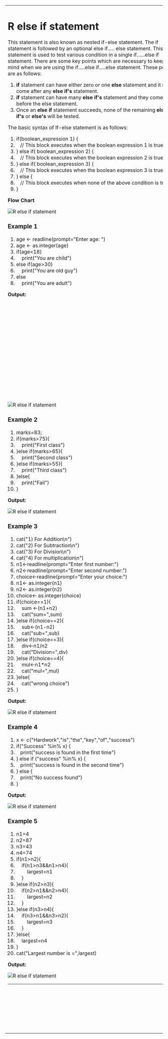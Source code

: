 <table>
<tbody><tr><td>
<div id="bottomnextup">
 
</div>
<h1 class="h1">R else if statement</h1>
<p>This statement is also known as nested if-else statement. The if statement is followed by an optional else if..... else statement. This statement is used to test various condition in a single if......else if statement. There are some key points which are necessary to keep in mind when we are using the if.....else if.....else statement. These points are as follows:</p>
<ol class="points">
<li><strong>if</strong> statement can have either zero or one <strong>else</strong> statement and it must come after any <strong>else if's</strong> statement.</li>
<li><strong>if</strong> statement can have many <strong>else if's</strong> statement and they come before the else statement.</li>
<li>Once an <strong>else if</strong> statement succeeds, none of the remaining <strong>else if's</strong> or <strong>else's</strong> will be tested.</li>
</ol>
<p>The basic syntax of If-else statement is as follows:</p>
<div class="codeblock"><div class="dp-highlighter"><div class="bar"><div class="tools"><a href="#" onclick="dp.sh.Toolbar.Command('ViewSource',this);return false;"></a><a href="#" onclick="dp.sh.Toolbar.Command('PrintSource',this);return false;"></a><a href="#" onclick="dp.sh.Toolbar.Command('About',this);return false;"></a></div></div><ol start="1" class="dp-j"><li class="alt"><span><span class="keyword">if</span><span>(boolean_expression&nbsp;</span><span class="number">1</span><span>)&nbsp;{&nbsp;&nbsp;</span></span></li><li class=""><span>&nbsp;&nbsp;&nbsp;<span class="comment">//&nbsp;This&nbsp;block&nbsp;executes&nbsp;when&nbsp;the&nbsp;boolean&nbsp;expression&nbsp;1&nbsp;is&nbsp;true.</span><span>&nbsp;&nbsp;</span></span></li><li class="alt"><span>}&nbsp;<span class="keyword">else</span><span>&nbsp;</span><span class="keyword">if</span><span>(&nbsp;boolean_expression&nbsp;</span><span class="number">2</span><span>)&nbsp;{&nbsp;&nbsp;</span></span></li><li class=""><span>&nbsp;&nbsp;&nbsp;<span class="comment">//&nbsp;This&nbsp;block&nbsp;executes&nbsp;when&nbsp;the&nbsp;boolean&nbsp;expression&nbsp;2&nbsp;is&nbsp;true.</span><span>&nbsp;&nbsp;</span></span></li><li class="alt"><span>}&nbsp;<span class="keyword">else</span><span>&nbsp;</span><span class="keyword">if</span><span>(&nbsp;boolean_expression&nbsp;</span><span class="number">3</span><span>)&nbsp;{&nbsp;&nbsp;</span></span></li><li class=""><span>&nbsp;&nbsp;&nbsp;<span class="comment">//&nbsp;This&nbsp;block&nbsp;executes&nbsp;when&nbsp;the&nbsp;boolean&nbsp;expression&nbsp;3&nbsp;is&nbsp;true.</span><span>&nbsp;&nbsp;</span></span></li><li class="alt"><span>}&nbsp;<span class="keyword">else</span><span>&nbsp;{&nbsp;&nbsp;</span></span></li><li class=""><span>&nbsp;&nbsp;&nbsp;<span class="comment">//&nbsp;This&nbsp;block&nbsp;executes&nbsp;when&nbsp;none&nbsp;of&nbsp;the&nbsp;above&nbsp;condition&nbsp;is&nbsp;true.&nbsp;</span><span>&nbsp;&nbsp;</span></span></li><li class="alt"><span>}&nbsp;&nbsp;</span></li></ol></div><textarea name="code" class="java" style="display: none;">if(boolean_expression 1) {
   // This block executes when the boolean expression 1 is true.
} else if( boolean_expression 2) {
   // This block executes when the boolean expression 2 is true.
} else if( boolean_expression 3) {
   // This block executes when the boolean expression 3 is true.
} else {
   // This block executes when none of the above condition is true. 
}
</textarea></div>
<p><strong>Flow Chart</strong></p>
<img src="imgs/r-else-if-statement.png" alt="R else if statement">
<h3 class="h3">Example 1</h3>
<div class="codeblock"><div class="dp-highlighter"><div class="bar"><div class="tools"><a href="#" onclick="dp.sh.Toolbar.Command('ViewSource',this);return false;"></a><a href="#" onclick="dp.sh.Toolbar.Command('PrintSource',this);return false;"></a><a href="#" onclick="dp.sh.Toolbar.Command('About',this);return false;"></a></div></div><ol start="1" class="dp-j"><li class="alt"><span><span>age&nbsp;&lt;-&nbsp;readline(prompt=</span><span class="string">"Enter&nbsp;age:&nbsp;"</span><span>)&nbsp;&nbsp;</span></span></li><li class=""><span>age&nbsp;&lt;-&nbsp;as.integer(age)&nbsp;&nbsp;</span></li><li class="alt"><span><span class="keyword">if</span><span>(age&lt;</span><span class="number">18</span><span>)&nbsp;&nbsp;</span></span></li><li class=""><span>&nbsp;&nbsp;&nbsp;&nbsp;print(<span class="string">"You&nbsp;are&nbsp;child"</span><span>)&nbsp;&nbsp;</span></span></li><li class="alt"><span><span class="keyword">else</span><span>&nbsp;</span><span class="keyword">if</span><span>(age&gt;</span><span class="number">30</span><span>)&nbsp;&nbsp;</span></span></li><li class=""><span>&nbsp;&nbsp;&nbsp;&nbsp;print(<span class="string">"You&nbsp;are&nbsp;old&nbsp;guy"</span><span>)&nbsp;&nbsp;</span></span></li><li class="alt"><span><span class="keyword">else</span><span>&nbsp;&nbsp;</span></span></li><li class=""><span>&nbsp;&nbsp;&nbsp;&nbsp;print(<span class="string">"You&nbsp;are&nbsp;adult"</span><span>)&nbsp;&nbsp;</span></span></li></ol></div><textarea name="code" class="java" style="display: none;">age &lt;- readline(prompt="Enter age: ")
age &lt;- as.integer(age)
if(age&lt;18)
	print("You are child")
else if(age&gt;30)
	print("You are old guy")
else
	print("You are adult")
</textarea></div>
<p><strong>Output:</strong><div id="b4eb2c63-fa8c-41d8-8822-fef8abd0a985" data-section="b4eb2c63-fa8c-41d8-8822-fef8abd0a985" class="_ap_apex_ad" data-xpath="#city > table:eq(0) > tbody:eq(0) > tr:eq(0) > td:eq(0) > p:eq(3)" data-section-id="" data-ap-network="custom" style="display: block; clear: both; text-align: center; margin: 10px auto; width: 535px; height: 300px; overflow: hidden;"><!--  AP instream video tag Desktop -->
<div id="fa2edc69-2050-4713-9bcd-a7b7e206b689" style="max-width: 535px; margin: auto; visibility: hidden; height: 0px; width: 100%; aspect-ratio: 16 / 9; display: flex; justify-content: center;" data-platform="DESKTOP" data-country="JO" data-instreamplayermode="inContentMode"><script type="text/javascript" src="https://cdn.adpushup.com/37780/apInstreamBundle.js"></script><div id="videoWrapperDiv" style="height: 100%; width: 100%; position: relative;"><div preload="auto" playsinline="true" class="video-js vjs-paused ap-player-dimensions vjs-fill vjs-controls-enabled vjs-workinghover vjs-v7 vjs-user-active" id="ap-player" tabindex="-1" lang="en" translate="no" role="region" aria-label="Video Player" style="z-index: 1;"><video id="ap-player_html5_api" class="vjs-tech" playsinline="playsinline" preload="auto" tabindex="-1" muted="muted" src="blob:https://www.javatpoint.com/6afc220f-ebcf-4913-9941-3b354def5013"></video><div class="vjs-poster vjs-hidden" tabindex="-1" aria-disabled="false"></div><div class="vjs-text-track-display" translate="yes" aria-live="off" aria-atomic="true"><div style="position: absolute; inset: 0px; margin: 1.5%;"></div></div><div class="vjs-loading-spinner" dir="ltr"><span class="vjs-control-text">Video Player is loading.</span></div><div class="vjs-control-bar" dir="ltr" style="height: 45px !important; padding: 0em 0.2em 0em 0em !important;"><button class="vjs-play-control vjs-control vjs-button" type="button" title="Play" aria-disabled="false" style="height: 15px; width: 40px;"><span class="vjs-icon-placeholder" aria-hidden="true"></span><span class="vjs-control-text" aria-live="polite">Play</span></button><button class="vjs-control vjs-button vjs-next-control" type="button" aria-disabled="false" title="Next" style="height: 15px; width: 40px;"><span class="vjs-icon-placeholder" aria-hidden="true"></span><span class="vjs-control-text" aria-live="polite">Next</span></button><div class="vjs-volume-panel vjs-control vjs-volume-panel-horizontal" style="margin-right: 0em;"><button class="vjs-mute-control vjs-control vjs-button vjs-vol-0" type="button" title="Unmute" aria-disabled="false" style="height: 15px; width: 40px;"><span class="vjs-icon-placeholder" aria-hidden="true"></span><span class="vjs-control-text" aria-live="polite">Unmute</span></button><div class="vjs-volume-control vjs-control vjs-volume-horizontal"><div tabindex="0" class="vjs-volume-bar vjs-slider-bar vjs-slider vjs-slider-horizontal" role="slider" aria-valuenow="0" aria-valuemin="0" aria-valuemax="100" aria-label="Volume Level" aria-live="polite" aria-valuetext="0%"><div class="vjs-mouse-display"><div class="vjs-volume-tooltip" aria-hidden="true"></div></div><div class="vjs-volume-level" style="width: 0%;"><span class="vjs-control-text"></span></div></div></div></div><div class="vjs-current-time vjs-time-control vjs-control"><span class="vjs-control-text" role="presentation">Current TimeÂ&nbsp;</span><span class="vjs-current-time-display" aria-live="off" role="presentation">0:00</span></div><div class="vjs-time-control vjs-time-divider" aria-hidden="true"><div><span>/</span></div></div><div class="vjs-duration vjs-time-control vjs-control"><span class="vjs-control-text" role="presentation">DurationÂ&nbsp;</span><span class="vjs-duration-display" aria-live="off" role="presentation">18:10</span></div><div class="vjs-progress-control vjs-control"><div tabindex="0" class="vjs-progress-holder vjs-slider vjs-slider-horizontal" role="slider" aria-valuenow="0.00" aria-valuemin="0" aria-valuemax="100" aria-label="Progress Bar" aria-valuetext="00:00 of 18:10"><div class="vjs-load-progress" style="width: 0.37%;"><span class="vjs-control-text"><span>Loaded</span>: <span class="vjs-control-text-loaded-percentage">0.37%</span></span><div data-start="0" data-end="3.999999" style="left: 0%; width: 100%;"></div></div><div class="vjs-mouse-display"><div class="vjs-time-tooltip" aria-hidden="true"></div></div><div class="vjs-play-progress vjs-slider-bar" aria-hidden="true" style="width: 0%;"><div class="vjs-time-tooltip" aria-hidden="true" style="right: 0px;">00:00</div></div></div></div><div class="vjs-live-control vjs-control vjs-hidden"><div class="vjs-live-display" aria-live="off"><span class="vjs-control-text">Stream TypeÂ&nbsp;</span>LIVE</div></div><button class="vjs-seek-to-live-control vjs-control" type="button" title="Seek to live, currently behind live" aria-disabled="false"><span class="vjs-icon-placeholder" aria-hidden="true"></span><span class="vjs-control-text" aria-live="polite">Seek to live, currently behind live</span><span class="vjs-seek-to-live-text" aria-hidden="true">LIVE</span></button><div class="vjs-remaining-time vjs-time-control vjs-control"><span class="vjs-control-text" role="presentation">Remaining TimeÂ&nbsp;</span><span aria-hidden="true">-</span><span class="vjs-remaining-time-display" aria-live="off" role="presentation">18:10</span></div><div class="vjs-custom-control-spacer vjs-spacer ">Â&nbsp;</div><div class="vjs-playback-rate vjs-menu-button vjs-menu-button-popup vjs-control vjs-button vjs-hidden"><div class="vjs-playback-rate-value" id="vjs-playback-rate-value-label-ap-player_component_310">1x</div><button class="vjs-playback-rate vjs-menu-button vjs-menu-button-popup vjs-button" type="button" aria-disabled="false" title="Playback Rate" aria-haspopup="true" aria-expanded="false" aria-describedby="vjs-playback-rate-value-label-ap-player_component_310"><span class="vjs-icon-placeholder" aria-hidden="true"></span><span class="vjs-control-text" aria-live="polite">Playback Rate</span></button><div class="vjs-menu"><ul class="vjs-menu-content"></ul></div></div><div class="vjs-chapters-button vjs-menu-button vjs-menu-button-popup vjs-control vjs-button vjs-hidden"><button class="vjs-chapters-button vjs-menu-button vjs-menu-button-popup vjs-button" type="button" aria-disabled="false" title="Chapters" aria-haspopup="true" aria-expanded="false"><span class="vjs-icon-placeholder" aria-hidden="true"></span><span class="vjs-control-text" aria-live="polite">Chapters</span></button><div class="vjs-menu"><ul class="vjs-menu-content"><li class="vjs-menu-title" tabindex="-1">Chapters</li></ul></div></div><div class="vjs-descriptions-button vjs-menu-button vjs-menu-button-popup vjs-control vjs-button vjs-hidden"><button class="vjs-descriptions-button vjs-menu-button vjs-menu-button-popup vjs-button" type="button" aria-disabled="false" title="Descriptions" aria-haspopup="true" aria-expanded="false"><span class="vjs-icon-placeholder" aria-hidden="true"></span><span class="vjs-control-text" aria-live="polite">Descriptions</span></button><div class="vjs-menu"><ul class="vjs-menu-content"><li class="vjs-menu-item vjs-selected" tabindex="-1" role="menuitemradio" aria-disabled="false" aria-checked="true"><span class="vjs-menu-item-text">descriptions off</span><span class="vjs-control-text" aria-live="polite">, selected</span></li></ul></div></div><div class="vjs-subs-caps-button vjs-menu-button vjs-menu-button-popup vjs-control vjs-button vjs-hidden"><button class="vjs-subs-caps-button vjs-menu-button vjs-menu-button-popup vjs-button" type="button" aria-disabled="false" title="Captions" aria-haspopup="true" aria-expanded="false"><span class="vjs-icon-placeholder" aria-hidden="true"></span><span class="vjs-control-text" aria-live="polite">Captions</span></button><div class="vjs-menu"><ul class="vjs-menu-content"><li class="vjs-menu-item vjs-texttrack-settings" tabindex="-1" role="menuitem" aria-disabled="false"><span class="vjs-menu-item-text">captions settings</span><span class="vjs-control-text" aria-live="polite">, opens captions settings dialog</span></li><li class="vjs-menu-item vjs-selected" tabindex="-1" role="menuitemradio" aria-disabled="false" aria-checked="true"><span class="vjs-menu-item-text">captions off</span><span class="vjs-control-text" aria-live="polite">, selected</span></li></ul></div></div><div class="vjs-audio-button vjs-menu-button vjs-menu-button-popup vjs-control vjs-button vjs-hidden"><button class="vjs-audio-button vjs-menu-button vjs-menu-button-popup vjs-button" type="button" aria-disabled="false" title="Audio Track" aria-haspopup="true" aria-expanded="false"><span class="vjs-icon-placeholder" aria-hidden="true"></span><span class="vjs-control-text" aria-live="polite">Audio Track</span></button><div class="vjs-menu"><ul class="vjs-menu-content"><li class="vjs-menu-item vjs-selected vjs-main-menu-item" tabindex="-1" role="menuitemradio" aria-disabled="false" aria-checked="true"><span class="vjs-menu-item-text">English</span><span class="vjs-control-text" aria-live="polite">, selected</span></li></ul></div></div><button class="vjs-fullscreen-control vjs-control vjs-button" type="button" title="Fullscreen" aria-disabled="false" style="height: 15px; width: 40px;"><span class="vjs-icon-placeholder" aria-hidden="true"></span><span class="vjs-control-text" aria-live="polite">Fullscreen</span></button></div><div class="vjs-error-display vjs-modal-dialog vjs-hidden " tabindex="-1" aria-describedby="ap-player_component_514_description" aria-hidden="true" aria-label="Modal Window" role="dialog"><p class="vjs-modal-dialog-description vjs-control-text" id="ap-player_component_514_description">This is a modal window.</p><div class="vjs-modal-dialog-content" role="document"></div></div><div class="vjs-modal-dialog vjs-hidden  vjs-text-track-settings" tabindex="-1" aria-describedby="ap-player_component_520_description" aria-hidden="true" aria-label="Caption Settings Dialog" role="dialog"><p class="vjs-modal-dialog-description vjs-control-text" id="ap-player_component_520_description">Beginning of dialog window. Escape will cancel and close the window.</p><div class="vjs-modal-dialog-content" role="document"><div class="vjs-track-settings-colors"><fieldset class="vjs-fg-color vjs-track-setting"><legend id="captions-text-legend-ap-player_component_520">Text</legend><label id="captions-foreground-color-ap-player_component_520" class="vjs-label">Color</label><select aria-labelledby="captions-text-legend-ap-player_component_520 captions-foreground-color-ap-player_component_520"><option id="captions-foreground-color-ap-player_component_520-White" value="#FFF" aria-labelledby="captions-text-legend-ap-player_component_520 captions-foreground-color-ap-player_component_520 captions-foreground-color-ap-player_component_520-White">White</option><option id="captions-foreground-color-ap-player_component_520-Black" value="#000" aria-labelledby="captions-text-legend-ap-player_component_520 captions-foreground-color-ap-player_component_520 captions-foreground-color-ap-player_component_520-Black">Black</option><option id="captions-foreground-color-ap-player_component_520-Red" value="#F00" aria-labelledby="captions-text-legend-ap-player_component_520 captions-foreground-color-ap-player_component_520 captions-foreground-color-ap-player_component_520-Red">Red</option><option id="captions-foreground-color-ap-player_component_520-Green" value="#0F0" aria-labelledby="captions-text-legend-ap-player_component_520 captions-foreground-color-ap-player_component_520 captions-foreground-color-ap-player_component_520-Green">Green</option><option id="captions-foreground-color-ap-player_component_520-Blue" value="#00F" aria-labelledby="captions-text-legend-ap-player_component_520 captions-foreground-color-ap-player_component_520 captions-foreground-color-ap-player_component_520-Blue">Blue</option><option id="captions-foreground-color-ap-player_component_520-Yellow" value="#FF0" aria-labelledby="captions-text-legend-ap-player_component_520 captions-foreground-color-ap-player_component_520 captions-foreground-color-ap-player_component_520-Yellow">Yellow</option><option id="captions-foreground-color-ap-player_component_520-Magenta" value="#F0F" aria-labelledby="captions-text-legend-ap-player_component_520 captions-foreground-color-ap-player_component_520 captions-foreground-color-ap-player_component_520-Magenta">Magenta</option><option id="captions-foreground-color-ap-player_component_520-Cyan" value="#0FF" aria-labelledby="captions-text-legend-ap-player_component_520 captions-foreground-color-ap-player_component_520 captions-foreground-color-ap-player_component_520-Cyan">Cyan</option></select><span class="vjs-text-opacity vjs-opacity"><label id="captions-foreground-opacity-ap-player_component_520" class="vjs-label">Transparency</label><select aria-labelledby="captions-text-legend-ap-player_component_520 captions-foreground-opacity-ap-player_component_520"><option id="captions-foreground-opacity-ap-player_component_520-Opaque" value="1" aria-labelledby="captions-text-legend-ap-player_component_520 captions-foreground-opacity-ap-player_component_520 captions-foreground-opacity-ap-player_component_520-Opaque">Opaque</option><option id="captions-foreground-opacity-ap-player_component_520-SemiTransparent" value="0.5" aria-labelledby="captions-text-legend-ap-player_component_520 captions-foreground-opacity-ap-player_component_520 captions-foreground-opacity-ap-player_component_520-SemiTransparent">Semi-Transparent</option></select></span></fieldset><fieldset class="vjs-bg-color vjs-track-setting"><legend id="captions-background-ap-player_component_520">Background</legend><label id="captions-background-color-ap-player_component_520" class="vjs-label">Color</label><select aria-labelledby="captions-background-ap-player_component_520 captions-background-color-ap-player_component_520"><option id="captions-background-color-ap-player_component_520-Black" value="#000" aria-labelledby="captions-background-ap-player_component_520 captions-background-color-ap-player_component_520 captions-background-color-ap-player_component_520-Black">Black</option><option id="captions-background-color-ap-player_component_520-White" value="#FFF" aria-labelledby="captions-background-ap-player_component_520 captions-background-color-ap-player_component_520 captions-background-color-ap-player_component_520-White">White</option><option id="captions-background-color-ap-player_component_520-Red" value="#F00" aria-labelledby="captions-background-ap-player_component_520 captions-background-color-ap-player_component_520 captions-background-color-ap-player_component_520-Red">Red</option><option id="captions-background-color-ap-player_component_520-Green" value="#0F0" aria-labelledby="captions-background-ap-player_component_520 captions-background-color-ap-player_component_520 captions-background-color-ap-player_component_520-Green">Green</option><option id="captions-background-color-ap-player_component_520-Blue" value="#00F" aria-labelledby="captions-background-ap-player_component_520 captions-background-color-ap-player_component_520 captions-background-color-ap-player_component_520-Blue">Blue</option><option id="captions-background-color-ap-player_component_520-Yellow" value="#FF0" aria-labelledby="captions-background-ap-player_component_520 captions-background-color-ap-player_component_520 captions-background-color-ap-player_component_520-Yellow">Yellow</option><option id="captions-background-color-ap-player_component_520-Magenta" value="#F0F" aria-labelledby="captions-background-ap-player_component_520 captions-background-color-ap-player_component_520 captions-background-color-ap-player_component_520-Magenta">Magenta</option><option id="captions-background-color-ap-player_component_520-Cyan" value="#0FF" aria-labelledby="captions-background-ap-player_component_520 captions-background-color-ap-player_component_520 captions-background-color-ap-player_component_520-Cyan">Cyan</option></select><span class="vjs-bg-opacity vjs-opacity"><label id="captions-background-opacity-ap-player_component_520" class="vjs-label">Transparency</label><select aria-labelledby="captions-background-ap-player_component_520 captions-background-opacity-ap-player_component_520"><option id="captions-background-opacity-ap-player_component_520-Opaque" value="1" aria-labelledby="captions-background-ap-player_component_520 captions-background-opacity-ap-player_component_520 captions-background-opacity-ap-player_component_520-Opaque">Opaque</option><option id="captions-background-opacity-ap-player_component_520-SemiTransparent" value="0.5" aria-labelledby="captions-background-ap-player_component_520 captions-background-opacity-ap-player_component_520 captions-background-opacity-ap-player_component_520-SemiTransparent">Semi-Transparent</option><option id="captions-background-opacity-ap-player_component_520-Transparent" value="0" aria-labelledby="captions-background-ap-player_component_520 captions-background-opacity-ap-player_component_520 captions-background-opacity-ap-player_component_520-Transparent">Transparent</option></select></span></fieldset><fieldset class="vjs-window-color vjs-track-setting"><legend id="captions-window-ap-player_component_520">Window</legend><label id="captions-window-color-ap-player_component_520" class="vjs-label">Color</label><select aria-labelledby="captions-window-ap-player_component_520 captions-window-color-ap-player_component_520"><option id="captions-window-color-ap-player_component_520-Black" value="#000" aria-labelledby="captions-window-ap-player_component_520 captions-window-color-ap-player_component_520 captions-window-color-ap-player_component_520-Black">Black</option><option id="captions-window-color-ap-player_component_520-White" value="#FFF" aria-labelledby="captions-window-ap-player_component_520 captions-window-color-ap-player_component_520 captions-window-color-ap-player_component_520-White">White</option><option id="captions-window-color-ap-player_component_520-Red" value="#F00" aria-labelledby="captions-window-ap-player_component_520 captions-window-color-ap-player_component_520 captions-window-color-ap-player_component_520-Red">Red</option><option id="captions-window-color-ap-player_component_520-Green" value="#0F0" aria-labelledby="captions-window-ap-player_component_520 captions-window-color-ap-player_component_520 captions-window-color-ap-player_component_520-Green">Green</option><option id="captions-window-color-ap-player_component_520-Blue" value="#00F" aria-labelledby="captions-window-ap-player_component_520 captions-window-color-ap-player_component_520 captions-window-color-ap-player_component_520-Blue">Blue</option><option id="captions-window-color-ap-player_component_520-Yellow" value="#FF0" aria-labelledby="captions-window-ap-player_component_520 captions-window-color-ap-player_component_520 captions-window-color-ap-player_component_520-Yellow">Yellow</option><option id="captions-window-color-ap-player_component_520-Magenta" value="#F0F" aria-labelledby="captions-window-ap-player_component_520 captions-window-color-ap-player_component_520 captions-window-color-ap-player_component_520-Magenta">Magenta</option><option id="captions-window-color-ap-player_component_520-Cyan" value="#0FF" aria-labelledby="captions-window-ap-player_component_520 captions-window-color-ap-player_component_520 captions-window-color-ap-player_component_520-Cyan">Cyan</option></select><span class="vjs-window-opacity vjs-opacity"><label id="captions-window-opacity-ap-player_component_520" class="vjs-label">Transparency</label><select aria-labelledby="captions-window-ap-player_component_520 captions-window-opacity-ap-player_component_520"><option id="captions-window-opacity-ap-player_component_520-Transparent" value="0" aria-labelledby="captions-window-ap-player_component_520 captions-window-opacity-ap-player_component_520 captions-window-opacity-ap-player_component_520-Transparent">Transparent</option><option id="captions-window-opacity-ap-player_component_520-SemiTransparent" value="0.5" aria-labelledby="captions-window-ap-player_component_520 captions-window-opacity-ap-player_component_520 captions-window-opacity-ap-player_component_520-SemiTransparent">Semi-Transparent</option><option id="captions-window-opacity-ap-player_component_520-Opaque" value="1" aria-labelledby="captions-window-ap-player_component_520 captions-window-opacity-ap-player_component_520 captions-window-opacity-ap-player_component_520-Opaque">Opaque</option></select></span></fieldset></div><div class="vjs-track-settings-font"><fieldset class="vjs-font-percent vjs-track-setting"><legend id="captions-font-size-ap-player_component_520" class="">Font Size</legend><select aria-labelledby="captions-font-size-ap-player_component_520"><option id="captions-font-size-ap-player_component_520-50" value="0.50" aria-labelledby="captions-font-size-ap-player_component_520 captions-font-size-ap-player_component_520-50">50%</option><option id="captions-font-size-ap-player_component_520-75" value="0.75" aria-labelledby="captions-font-size-ap-player_component_520 captions-font-size-ap-player_component_520-75">75%</option><option id="captions-font-size-ap-player_component_520-100" value="1.00" aria-labelledby="captions-font-size-ap-player_component_520 captions-font-size-ap-player_component_520-100">100%</option><option id="captions-font-size-ap-player_component_520-125" value="1.25" aria-labelledby="captions-font-size-ap-player_component_520 captions-font-size-ap-player_component_520-125">125%</option><option id="captions-font-size-ap-player_component_520-150" value="1.50" aria-labelledby="captions-font-size-ap-player_component_520 captions-font-size-ap-player_component_520-150">150%</option><option id="captions-font-size-ap-player_component_520-175" value="1.75" aria-labelledby="captions-font-size-ap-player_component_520 captions-font-size-ap-player_component_520-175">175%</option><option id="captions-font-size-ap-player_component_520-200" value="2.00" aria-labelledby="captions-font-size-ap-player_component_520 captions-font-size-ap-player_component_520-200">200%</option><option id="captions-font-size-ap-player_component_520-300" value="3.00" aria-labelledby="captions-font-size-ap-player_component_520 captions-font-size-ap-player_component_520-300">300%</option><option id="captions-font-size-ap-player_component_520-400" value="4.00" aria-labelledby="captions-font-size-ap-player_component_520 captions-font-size-ap-player_component_520-400">400%</option></select></fieldset><fieldset class="vjs-edge-style vjs-track-setting"><legend id="ap-player_component_520" class="">Text Edge Style</legend><select aria-labelledby="ap-player_component_520"><option id="ap-player_component_520-None" value="none" aria-labelledby="ap-player_component_520 ap-player_component_520-None">None</option><option id="ap-player_component_520-Raised" value="raised" aria-labelledby="ap-player_component_520 ap-player_component_520-Raised">Raised</option><option id="ap-player_component_520-Depressed" value="depressed" aria-labelledby="ap-player_component_520 ap-player_component_520-Depressed">Depressed</option><option id="ap-player_component_520-Uniform" value="uniform" aria-labelledby="ap-player_component_520 ap-player_component_520-Uniform">Uniform</option><option id="ap-player_component_520-Dropshadow" value="dropshadow" aria-labelledby="ap-player_component_520 ap-player_component_520-Dropshadow">Dropshadow</option></select></fieldset><fieldset class="vjs-font-family vjs-track-setting"><legend id="captions-font-family-ap-player_component_520" class="">Font Family</legend><select aria-labelledby="captions-font-family-ap-player_component_520"><option id="captions-font-family-ap-player_component_520-ProportionalSansSerif" value="proportionalSansSerif" aria-labelledby="captions-font-family-ap-player_component_520 captions-font-family-ap-player_component_520-ProportionalSansSerif">Proportional Sans-Serif</option><option id="captions-font-family-ap-player_component_520-MonospaceSansSerif" value="monospaceSansSerif" aria-labelledby="captions-font-family-ap-player_component_520 captions-font-family-ap-player_component_520-MonospaceSansSerif">Monospace Sans-Serif</option><option id="captions-font-family-ap-player_component_520-ProportionalSerif" value="proportionalSerif" aria-labelledby="captions-font-family-ap-player_component_520 captions-font-family-ap-player_component_520-ProportionalSerif">Proportional Serif</option><option id="captions-font-family-ap-player_component_520-MonospaceSerif" value="monospaceSerif" aria-labelledby="captions-font-family-ap-player_component_520 captions-font-family-ap-player_component_520-MonospaceSerif">Monospace Serif</option><option id="captions-font-family-ap-player_component_520-Casual" value="casual" aria-labelledby="captions-font-family-ap-player_component_520 captions-font-family-ap-player_component_520-Casual">Casual</option><option id="captions-font-family-ap-player_component_520-Script" value="script" aria-labelledby="captions-font-family-ap-player_component_520 captions-font-family-ap-player_component_520-Script">Script</option><option id="captions-font-family-ap-player_component_520-SmallCaps" value="small-caps" aria-labelledby="captions-font-family-ap-player_component_520 captions-font-family-ap-player_component_520-SmallCaps">Small Caps</option></select></fieldset></div><div class="vjs-track-settings-controls"><button type="button" class="vjs-default-button" title="restore all settings to the default values">Reset<span class="vjs-control-text"> restore all settings to the default values</span></button><button type="button" class="vjs-done-button">Done</button></div></div><button class="vjs-close-button vjs-control vjs-button" type="button" title="Close Modal Dialog" aria-disabled="false"><span class="vjs-icon-placeholder" aria-hidden="true"></span><span class="vjs-control-text" aria-live="polite">Close Modal Dialog</span></button><p class="vjs-control-text">End of dialog window.</p></div><div class="vjs-big-buttons"><button class="vjs-control vjs-button vjs-backward-skip-control" type="button" aria-disabled="false" title="Backward Skip 10s" style="height: calc(37.5px) !important;"><span class="vjs-icon-placeholder" aria-hidden="true"></span><span class="vjs-control-text" aria-live="polite">Backward Skip 10s</span></button><button class="vjs-control vjs-button vjs-big-play-control" type="button" aria-disabled="false" title="Play Video" style="height: calc(66.6667px) !important; margin: 0px calc(41.1538px) !important;"><span class="vjs-icon-placeholder" aria-hidden="true"></span><span class="vjs-control-text" aria-live="polite">Play Video</span></button><button class="vjs-control vjs-button vjs-big-pause-control" type="button" aria-disabled="false" title="Pause Video" style="height: calc(66.6667px) !important; margin: 0px calc(41.1538px) !important;"><span class="vjs-icon-placeholder" aria-hidden="true"></span><span class="vjs-control-text" aria-live="polite">Pause Video</span></button><button class="vjs-control vjs-button vjs-forward-skip-control" type="button" aria-disabled="false" title="Forward Skip 10s" style="height: calc(37.5px) !important;"><span class="vjs-icon-placeholder" aria-hidden="true"></span><span class="vjs-control-text" aria-live="polite">Forward Skip 10s</span></button></div><div id="videoDescriptionBlock"><a id="videoDescriptionText" style="font-size: 14px !important;"></a></div><div id="ap-player_ima-ad-container" class="ap-player_ima-ad-container ima-ad-container" style="position: absolute; z-index: 1111;"><div style="position: absolute;"><div style="display: none;"><video title="Advertisement" webkit-playsinline="true" playsinline="true" style="background-color: rgb(0, 0, 0); position: absolute; width: 100%; height: 100%; left: 0px; top: 0px;"></video><div style="position: absolute; width: 100%; height: 100%; left: 0px; top: 0px;"></div></div><div style="display: none;"><video title="Advertisement" webkit-playsinline="true" playsinline="true" style="background-color: rgb(0, 0, 0); position: absolute; width: 100%; height: 100%; left: 0px; top: 0px;"></video><div style="position: absolute; width: 100%; height: 100%; left: 0px; top: 0px;"></div></div><iframe src="https://imasdk.googleapis.com/js/core/bridge3.581.0_en.html#goog_1043390667" allowfullscreen="" allow="autoplay" id="goog_1043390667" style="border: 0px; opacity: 0; margin: 0px; padding: 0px; position: relative; color-scheme: light;" data-gtm-yt-inspected-5="true" data-gtm-yt-inspected-16="true"></iframe><iframe sandbox="allow-scripts allow-same-origin" style="display: none;" data-gtm-yt-inspected-5="true" data-gtm-yt-inspected-16="true"></iframe></div><div id="ap-player_ima-controls-div" class="ap-player_ima-controls-div ima-controls-div" style="width: 100%;"><div id="ap-player_ima-countdown-div" class="ap-player_ima-countdown-div ima-countdown-div" style="display: none;"></div><div id="ap-player_ima-seek-bar-div" class="ap-player_ima-seek-bar-div ima-seek-bar-div" style="width: 100%;"><div id="ap-player_ima-progress-div" class="ap-player_ima-progress-div ima-progress-div"></div></div><div id="ap-player_ima-play-pause-div" class="ap-player_ima-play-pause-div ima-play-pause-div ima-playing"></div><div id="ap-player_ima-mute-div" class="ap-player_ima-mute-div ima-mute-div ima-muted"></div><div id="ap-player_ima-slider-div" class="ap-player_ima-slider-div ima-slider-div"><div id="ap-player_ima-slider-level-div" class="ap-player_ima-slider-level-div ima-slider-level-div" style="width: 0%;"></div></div><div id="ap-player_ima-fullscreen-div" class="ap-player_ima-fullscreen-div ima-fullscreen-div ima-non-fullscreen"></div></div></div></div><div id="apCloseButtonDiv" style="height: fit-content; width: 100%; display: flex; justify-content: end;"><span id="apPlayerCloseBtn" style="display: none; padding: 1px 6px; font-size: 18px; cursor: pointer; width: auto !important; line-height: 0em !important;"><svg xmlns="http://www.w3.org/2000/svg" fill="none" viewBox="0 0 24 24" stroke-width="1.5" stroke="currentColor" class="w-6 h-6" style="color: rgb(36, 31, 44); background: rgb(221, 221, 221); border-radius: 99999px; width: 20px !important;">
    <path stroke-linecap="round" stroke-linejoin="round" d="M9.75 9.75l4.5 4.5m0-4.5l-4.5 4.5M21 12a9 9 0 11-18 0 9 9 0 0118 0z"></path>
  </svg>
  </span></div></div><div id="ap-player-placeholder" style="position: absolute; display: none; aspect-ratio: 16 / 9; width: 100%; max-width: 535px;"></div></div><div id="00000001-e5c51b20-53ba-44c5-87f1-356e30254ec3" data-section="00000001-e5c51b20-53ba-44c5-87f1-356e30254ec3" data-orig-id="5def3c55-9d1c-482f-b979-8410f393f71a" data-render-time="1689709736856" style="position: relative; height: 0px; width: 0px; text-align: center; margin: 0px auto; display: block;" data-ap-network="adpTags"><div id="ADP_37780_responsivexresponsive_00000001-e5c51b20-53ba-44c5-87f1-356e30254ec3" style="text-align: center; margin: 0 auto;" data-google-query-id="CNTq1aaDmYADFULg5godBKcCBQ">
<script type="text/javascript">
window.adpushup.adpTags.que.push(function(){
window.adpushup.adpTags.display("ADP_37780_responsivexresponsive_00000001-e5c51b20-53ba-44c5-87f1-356e30254ec3");
});
</script>
<div id="google_ads_iframe_/103512698,22511567001/22956341697_0__container__" style="border: 0pt none; width: 535px; height: 0px;"></div></div></div>
<script type="text/javascript" language="javascript">
    (function () {
        try {
            if (window.apInsTriggered) return;
            window.apInsTriggered = true;
            var sectionId = 'videoAdSlot';
            var adContainer = document.getElementById(sectionId);
            var bundleUrl = `https://cdn.adpushup.com/${window.adpushup.config.siteId}/apInstreamBundle.js`;
            const globalSplitValue = Math.floor(Math.random() * 100);
            const selectMediaUrl = 'javatpoint.com/what-is-jquery';
            if (globalSplitValue < 20) {
                var scr = document.createElement('script');
                scr.type = 'text/javascript';
                scr.id = 'tag_11cac4e3-3307-4964-871a-92801cc8ba3e';
                scr.src =
                    'https://sm1.selectmedia.asia/cdn/tags/tag_11cac4e3-3307-4964-871a-92801cc8ba3e.js';
                adContainer.appendChild(scr);
                return;
            } else if (false) {
                bundleUrl =
                    'https://live.primis.tech/live/liveView.php?s=115601&cbuster=[CACHE_BUSTER]&pubUrl=' +
                    encodeURIComponent(window.location.href) +
                    '&subId=[SUBID_ENCODED]&x=[WIDTH]&y=[HEIGHT]&schain=1.0,1!adpushup.com,e224c2b5124a33f1f8d127266731a85e,1';
            } else {
                const instreamSplitConfig = {
                    isEnabled: true,
                    instreamSplits: [
                        {
                            splitPercentage: 30,
                            sectionId: `fa2edc69-2050-4713-9bcd-a7b7e206b689`
                        },
                        {
                            splitPercentage: 50,
                            sectionId: `dcf99d7b-ffa6-4f1e-94f5-e8aaf338da01`
                        },
                        {
                            splitPercentage: 10,
                            sectionId: `89ea5dc0-e098-4311-8ca1-1f8b8af9fa12`
                        },
                        {
                            splitPercentage: 10,
                            sectionId: `1350c092-a614-4de2-a114-9dffb382bea2`
                        }
                    ]
                };
                let openFloorSectionId = `76bd0e70-363a-4cd6-b9f9-63af4f3de760`;
                const floorsCountry = ['GB', 'AU', 'DE', 'US', 'CA', 'FR'];
                const randomValue = Math.floor(Math.random() * 100);
                if (instreamSplitConfig.isEnabled) {
                    let overAllSplitSum = 0;
                    for (var i in instreamSplitConfig.instreamSplits) {
                        const splitConfig = instreamSplitConfig.instreamSplits[i];
                        overAllSplitSum += splitConfig.splitPercentage;
                        if (randomValue < overAllSplitSum) {
                            sectionId = splitConfig.sectionId;
                            break;
                        }
                    }
                }
                const openFloorSplit = Math.floor(Math.random() * 100);
                if (!floorsCountry.includes(adpushup.config.country) && openFloorSplit < 50) {
                    sectionId = openFloorSectionId;
                }
                adContainer.id = sectionId;
                adContainer.style.visibility = 'hidden';
            }
            var scr = document.createElement('script');
            scr.type = 'text/javascript';
            scr.language = 'javascript';
            scr.src = bundleUrl;
            adContainer.appendChild(scr);
        } catch (error) {
            console.log(error.message);
        }
    })();
</script>
</div></p>
<img src="imgs/r-else-if-statement-output1.png" alt="R else if statement">
<h3 class="h3">Example 2</h3>
<div class="codeblock"><div class="dp-highlighter"><div class="bar"><div class="tools"><a href="#" onclick="dp.sh.Toolbar.Command('ViewSource',this);return false;"></a><a href="#" onclick="dp.sh.Toolbar.Command('PrintSource',this);return false;"></a><a href="#" onclick="dp.sh.Toolbar.Command('About',this);return false;"></a></div></div><ol start="1" class="dp-j"><li class="alt"><span><span>marks=</span><span class="number">83</span><span>;&nbsp;&nbsp;</span></span></li><li class=""><span><span class="keyword">if</span><span>(marks&gt;</span><span class="number">75</span><span>){&nbsp;&nbsp;</span></span></li><li class="alt"><span>&nbsp;&nbsp;&nbsp;&nbsp;print(<span class="string">"First&nbsp;class"</span><span>)&nbsp;&nbsp;</span></span></li><li class=""><span>}<span class="keyword">else</span><span>&nbsp;</span><span class="keyword">if</span><span>(marks&gt;</span><span class="number">65</span><span>){&nbsp;&nbsp;</span></span></li><li class="alt"><span>&nbsp;&nbsp;&nbsp;&nbsp;print(<span class="string">"Second&nbsp;class"</span><span>)&nbsp;&nbsp;</span></span></li><li class=""><span>}<span class="keyword">else</span><span>&nbsp;</span><span class="keyword">if</span><span>(marks&gt;</span><span class="number">55</span><span>){&nbsp;&nbsp;</span></span></li><li class="alt"><span>&nbsp;&nbsp;&nbsp;&nbsp;print(<span class="string">"Third&nbsp;class"</span><span>)&nbsp;&nbsp;</span></span></li><li class=""><span>}<span class="keyword">else</span><span>{&nbsp;&nbsp;</span></span></li><li class="alt"><span>&nbsp;&nbsp;&nbsp;&nbsp;print(<span class="string">"Fail"</span><span>)&nbsp;&nbsp;</span></span></li><li class=""><span>}&nbsp;&nbsp;</span></li></ol></div><textarea name="code" class="java" style="display: none;">marks=83;
if(marks&gt;75){
	print("First class")
}else if(marks&gt;65){
	print("Second class")
}else if(marks&gt;55){
	print("Third class")
}else{
	print("Fail")
}
</textarea></div>
<p><strong>Output:</strong></p>
<img src="imgs/r-else-if-statement-output2.png" alt="R else if statement">
<h3 class="h3">Example 3</h3>
<div class="codeblock"><div class="dp-highlighter"><div class="bar"><div class="tools"><a href="#" onclick="dp.sh.Toolbar.Command('ViewSource',this);return false;"></a><a href="#" onclick="dp.sh.Toolbar.Command('PrintSource',this);return false;"></a><a href="#" onclick="dp.sh.Toolbar.Command('About',this);return false;"></a></div></div><ol start="1" class="dp-j"><li class="alt"><span><span>cat(</span><span class="string">"1)&nbsp;For&nbsp;Addition\n"</span><span>)&nbsp;&nbsp;</span></span></li><li class=""><span>cat(<span class="string">"2)&nbsp;For&nbsp;Subtraction\n"</span><span>)&nbsp;&nbsp;</span></span></li><li class="alt"><span>cat(<span class="string">"3)&nbsp;For&nbsp;Division\n"</span><span>)&nbsp;&nbsp;</span></span></li><li class=""><span>cat(<span class="string">"4)&nbsp;For&nbsp;multiplication\n"</span><span>)&nbsp;&nbsp;</span></span></li><li class="alt"><span>n1&lt;-readline(prompt=<span class="string">"Enter&nbsp;first&nbsp;number:"</span><span>)&nbsp;&nbsp;</span></span></li><li class=""><span>n2&lt;-readline(prompt=<span class="string">"Enter&nbsp;second&nbsp;number:"</span><span>)&nbsp;&nbsp;</span></span></li><li class="alt"><span>choice&lt;-readline(prompt=<span class="string">"Enter&nbsp;your&nbsp;choice:"</span><span>)&nbsp;&nbsp;</span></span></li><li class=""><span>n1&lt;-&nbsp;as.integer(n1)&nbsp;&nbsp;</span></li><li class="alt"><span>n2&lt;-&nbsp;as.integer(n2)&nbsp;&nbsp;</span></li><li class=""><span>choice&lt;-&nbsp;as.integer(choice)&nbsp;&nbsp;</span></li><li class="alt"><span><span class="keyword">if</span><span>(choice==</span><span class="number">1</span><span>){&nbsp;&nbsp;</span></span></li><li class=""><span>&nbsp;&nbsp;&nbsp;&nbsp;sum&nbsp;&lt;-(n1+n2)&nbsp;&nbsp;</span></li><li class="alt"><span>&nbsp;&nbsp;&nbsp;&nbsp;cat(<span class="string">"sum="</span><span>,sum)&nbsp;&nbsp;</span></span></li><li class=""><span>}<span class="keyword">else</span><span>&nbsp;</span><span class="keyword">if</span><span>(choice==</span><span class="number">2</span><span>){&nbsp;&nbsp;</span></span></li><li class="alt"><span>&nbsp;&nbsp;&nbsp;&nbsp;sub&lt;-(n1-n2)&nbsp;&nbsp;</span></li><li class=""><span>&nbsp;&nbsp;&nbsp;&nbsp;cat(<span class="string">"sub="</span><span>,sub)&nbsp;&nbsp;</span></span></li><li class="alt"><span>}<span class="keyword">else</span><span>&nbsp;</span><span class="keyword">if</span><span>(choice==</span><span class="number">3</span><span>){&nbsp;&nbsp;</span></span></li><li class=""><span>&nbsp;&nbsp;&nbsp;&nbsp;div&lt;-n1/n2&nbsp;&nbsp;</span></li><li class="alt"><span>&nbsp;&nbsp;&nbsp;&nbsp;cat(<span class="string">"Division="</span><span>,div)&nbsp;&nbsp;</span></span></li><li class=""><span>}<span class="keyword">else</span><span>&nbsp;</span><span class="keyword">if</span><span>(choice==</span><span class="number">4</span><span>){&nbsp;&nbsp;</span></span></li><li class="alt"><span>&nbsp;&nbsp;&nbsp;&nbsp;mul&lt;-n1*n2&nbsp;&nbsp;</span></li><li class=""><span>&nbsp;&nbsp;&nbsp;&nbsp;cat(<span class="string">"mul="</span><span>,mul)&nbsp;&nbsp;</span></span></li><li class="alt"><span>}<span class="keyword">else</span><span>{&nbsp;&nbsp;</span></span></li><li class=""><span>&nbsp;&nbsp;&nbsp;&nbsp;cat(<span class="string">"wrong&nbsp;choice"</span><span>)&nbsp;&nbsp;</span></span></li><li class="alt"><span>}&nbsp;&nbsp;</span></li></ol></div><textarea name="code" class="java" style="display: none;">cat("1) For Addition\n")
cat("2) For Subtraction\n")
cat("3) For Division\n")
cat("4) For multiplication\n")
n1&lt;-readline(prompt="Enter first number:")
n2&lt;-readline(prompt="Enter second number:")
choice&lt;-readline(prompt="Enter your choice:")
n1&lt;- as.integer(n1)
n2&lt;- as.integer(n2)
choice&lt;- as.integer(choice)
if(choice==1){
	sum &lt;-(n1+n2)
	cat("sum=",sum)
}else if(choice==2){
	sub&lt;-(n1-n2)
	cat("sub=",sub)
}else if(choice==3){
	div&lt;-n1/n2
	cat("Division=",div)
}else if(choice==4){
	mul&lt;-n1*n2
	cat("mul=",mul)
}else{
	cat("wrong choice")
}
</textarea></div>
<p><strong>Output:</strong></p>
<img src="imgs/r-else-if-statement-output3.png" alt="R else if statement">
<h3 class="h3">Example 4</h3>
<div class="codeblock"><div class="dp-highlighter"><div class="bar"><div class="tools"><a href="#" onclick="dp.sh.Toolbar.Command('ViewSource',this);return false;"></a><a href="#" onclick="dp.sh.Toolbar.Command('PrintSource',this);return false;"></a><a href="#" onclick="dp.sh.Toolbar.Command('About',this);return false;"></a></div></div><ol start="1" class="dp-j"><li class="alt"><span><span>x&nbsp;&lt;-&nbsp;c(</span><span class="string">"Hardwork"</span><span>,</span><span class="string">"is"</span><span>,</span><span class="string">"the"</span><span>,</span><span class="string">"key"</span><span>,</span><span class="string">"of"</span><span>,</span><span class="string">"success"</span><span>)&nbsp;&nbsp;</span></span></li><li class=""><span><span class="keyword">if</span><span>(</span><span class="string">"Success"</span><span>&nbsp;%in%&nbsp;x)&nbsp;{&nbsp;&nbsp;</span></span></li><li class="alt"><span>&nbsp;&nbsp;&nbsp;print(<span class="string">"success&nbsp;is&nbsp;found&nbsp;in&nbsp;the&nbsp;first&nbsp;time"</span><span>)&nbsp;&nbsp;</span></span></li><li class=""><span>}&nbsp;<span class="keyword">else</span><span>&nbsp;</span><span class="keyword">if</span><span>&nbsp;(</span><span class="string">"success"</span><span>&nbsp;%in%&nbsp;x)&nbsp;{&nbsp;&nbsp;</span></span></li><li class="alt"><span>&nbsp;&nbsp;&nbsp;print(<span class="string">"success&nbsp;is&nbsp;found&nbsp;in&nbsp;the&nbsp;second&nbsp;time"</span><span>)&nbsp;&nbsp;</span></span></li><li class=""><span>}&nbsp;<span class="keyword">else</span><span>&nbsp;{&nbsp;&nbsp;</span></span></li><li class="alt"><span>&nbsp;&nbsp;&nbsp;print(<span class="string">"No&nbsp;success&nbsp;found"</span><span>)&nbsp;&nbsp;</span></span></li><li class=""><span>}&nbsp;&nbsp;</span></li></ol></div><textarea name="code" class="java" style="display: none;">x &lt;- c("Hardwork","is","the","key","of","success")
if("Success" %in% x) {
   print("success is found in the first time")
} else if ("success" %in% x) {
   print("success is found in the second time")
} else {
   print("No success found")
}
</textarea></div>
<p><strong>Output:</strong></p>
<img src="imgs/r-else-if-statement-output4.png" alt="R else if statement">
<h3 class="h3">Example 5</h3>
<div class="codeblock"><div class="dp-highlighter"><div class="bar"><div class="tools"><a href="#" onclick="dp.sh.Toolbar.Command('ViewSource',this);return false;"></a><a href="#" onclick="dp.sh.Toolbar.Command('PrintSource',this);return false;"></a><a href="#" onclick="dp.sh.Toolbar.Command('About',this);return false;"></a></div></div><ol start="1" class="dp-j"><li class="alt"><span><span>n1=</span><span class="number">4</span><span>&nbsp;&nbsp;</span></span></li><li class=""><span>n2=<span class="number">87</span><span>&nbsp;&nbsp;</span></span></li><li class="alt"><span>n3=<span class="number">43</span><span>&nbsp;&nbsp;</span></span></li><li class=""><span>n4=<span class="number">74</span><span>&nbsp;&nbsp;</span></span></li><li class="alt"><span><span class="keyword">if</span><span>(n1&gt;n2){&nbsp;&nbsp;</span></span></li><li class=""><span>&nbsp;&nbsp;&nbsp;&nbsp;<span class="keyword">if</span><span>(n1&gt;n3&amp;&amp;n1&gt;n4){&nbsp;&nbsp;</span></span></li><li class="alt"><span>&nbsp;&nbsp;&nbsp;&nbsp;&nbsp;&nbsp;&nbsp;&nbsp;largest=n1&nbsp;&nbsp;</span></li><li class=""><span>&nbsp;&nbsp;&nbsp;&nbsp;}&nbsp;&nbsp;</span></li><li class="alt"><span>}<span class="keyword">else</span><span>&nbsp;</span><span class="keyword">if</span><span>(n2&gt;n3){&nbsp;&nbsp;</span></span></li><li class=""><span>&nbsp;&nbsp;&nbsp;&nbsp;<span class="keyword">if</span><span>(n2&gt;n1&amp;&amp;n2&gt;n4){&nbsp;&nbsp;</span></span></li><li class="alt"><span>&nbsp;&nbsp;&nbsp;&nbsp;&nbsp;&nbsp;&nbsp;&nbsp;largest=n2&nbsp;&nbsp;</span></li><li class=""><span>&nbsp;&nbsp;&nbsp;&nbsp;}&nbsp;&nbsp;</span></li><li class="alt"><span>}<span class="keyword">else</span><span>&nbsp;</span><span class="keyword">if</span><span>(n3&gt;n4){&nbsp;&nbsp;</span></span></li><li class=""><span>&nbsp;&nbsp;&nbsp;&nbsp;<span class="keyword">if</span><span>(n3&gt;n1&amp;&amp;n3&gt;n2){&nbsp;&nbsp;</span></span></li><li class="alt"><span>&nbsp;&nbsp;&nbsp;&nbsp;&nbsp;&nbsp;&nbsp;&nbsp;largest=n3&nbsp;&nbsp;</span></li><li class=""><span>&nbsp;&nbsp;&nbsp;&nbsp;}&nbsp;&nbsp;</span></li><li class="alt"><span>}<span class="keyword">else</span><span>{&nbsp;&nbsp;</span></span></li><li class=""><span>&nbsp;&nbsp;&nbsp;&nbsp;largest=n4&nbsp;&nbsp;</span></li><li class="alt"><span>}&nbsp;&nbsp;</span></li><li class=""><span>cat(<span class="string">"Largest&nbsp;number&nbsp;is&nbsp;="</span><span>,largest)&nbsp;&nbsp;</span></span></li></ol></div><textarea name="code" class="java" style="display: none;">n1=4
n2=87
n3=43
n4=74
if(n1&gt;n2){
	if(n1&gt;n3&amp;&amp;n1&gt;n4){
		largest=n1
	}
}else if(n2&gt;n3){
	if(n2&gt;n1&amp;&amp;n2&gt;n4){
		largest=n2
	}
}else if(n3&gt;n4){
	if(n3&gt;n1&amp;&amp;n3&gt;n2){
		largest=n3
	}
}else{
	largest=n4
}
cat("Largest number is =",largest)
</textarea></div>
<p><strong>Output:</strong></p>
<img src="imgs/r-else-if-statement-output5.png" alt="R else if statement">
<hr>
 

<br><br>
<div id="bottomnext">
 
</div>
<br><br>
<div id="ec6a6cf5-fc13-49db-ba4d-536d2da4a05e" data-section="ec6a6cf5-fc13-49db-ba4d-536d2da4a05e" class="_ap_apex_ad" data-xpath="#city > table:eq(0) > tbody:eq(0) > tr:eq(0) > td:eq(0)" data-section-id="" data-ap-network="adpTags" data-render-time="1689709735870" style="display: block; clear: both; text-align: center; margin: 10px auto 30px; width: 0px; height: 0px; overflow: hidden;"><div id="ADP_37780_728X280_ec6a6cf5-fc13-49db-ba4d-536d2da4a05e" style="text-align: center; margin: 0 auto;" data-google-query-id="CK-RtqaDmYADFZqX1QodZQMAHA">
<script type="text/javascript">
window.adpushup.adpTags.que.push(function(){
window.adpushup.adpTags.display("ADP_37780_728X280_ec6a6cf5-fc13-49db-ba4d-536d2da4a05e");
});
</script>
<div id="google_ads_iframe_/103512698,22511567001/22794805907_0__container__" style="border: 0pt none; width: 728px; height: 0px;"></div></div></div></td></tr>
</tbody></table>